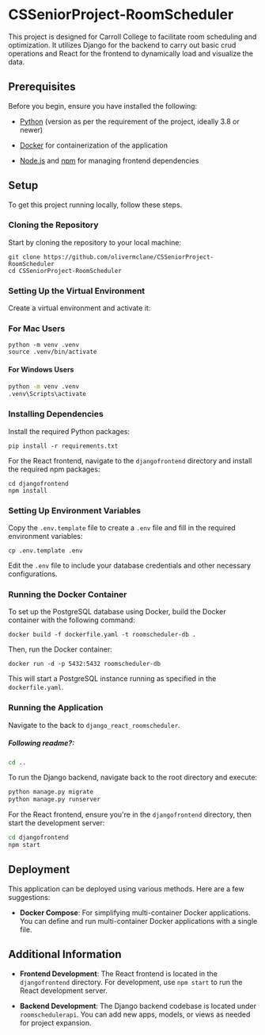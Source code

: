 # CSSeniorProject-RoomScheduler

This project is designed for Carroll College to facilitate room scheduling and optimization. It utilizes Django for the backend to carry out basic crud operations and React for the frontend to dynamically load and visualize the data.

## Prerequisites

Before you begin, ensure you have installed the following:

-   [Python](https://www.python.org/downloads/) (version as per the requirement of the project, ideally 3.8 or newer)

-   [Docker](https://docs.docker.com/get-docker/) for containerization of the application

-   [Node.js](https://nodejs.org/) and [npm](https://www.npmjs.com/) for managing frontend dependencies

## Setup

To get this project running locally, follow these steps.

### Cloning the Repository

Start by cloning the repository to your local machine:

```         
git clone https://github.com/olivermclane/CSSeniorProject-RoomScheduler
cd CSSeniorProject-RoomScheduler
```

### Setting Up the Virtual Environment

Create a virtual environment and activate it:

### For Mac Users

```         
python -m venv .venv
source .venv/bin/activate  
```

#### For Windows Users

``` bash
python -m venv .venv
.venv\Scripts\activate
```

### Installing Dependencies

Install the required Python packages:

```         
pip install -r requirements.txt
```

For the React frontend, navigate to the `djangofrontend` directory and install the required npm packages:

```         
cd djangofrontend
npm install
```

### Setting Up Environment Variables

Copy the `.env.template` file to create a `.env` file and fill in the required environment variables:

```         
cp .env.template .env
```

Edit the `.env` file to include your database credentials and other necessary configurations.

### Running the Docker Container

To set up the PostgreSQL database using Docker, build the Docker container with the following command:

```         
docker build -f dockerfile.yaml -t roomscheduler-db .
```

Then, run the Docker container:

```         
docker run -d -p 5432:5432 roomscheduler-db
```

This will start a PostgreSQL instance running as specified in the `dockerfile.yaml`.

### Running the Application

Navigate to the back to `django_react_roomscheduler`.

##### Following readme?:

``` bash
cd ..
```

To run the Django backend, navigate back to the root directory and execute:

``` bash
python manage.py migrate
python manage.py runserver
```

For the React frontend, ensure you're in the `djangofrontend` directory, then start the development server:

``` bash
cd djangofrontend      
npm start
```

## Deployment

This application can be deployed using various methods. Here are a few suggestions:

-   **Docker Compose**: For simplifying multi-container Docker applications. You can define and run multi-container Docker applications with a single file.

## Additional Information

-   **Frontend Development**: The React frontend is located in the `djangofrontend` directory. For development, use `npm start` to run the React development server.

-   **Backend Development**: The Django backend codebase is located under `roomschedulerapi`. You can add new apps, models, or views as needed for project expansion.
